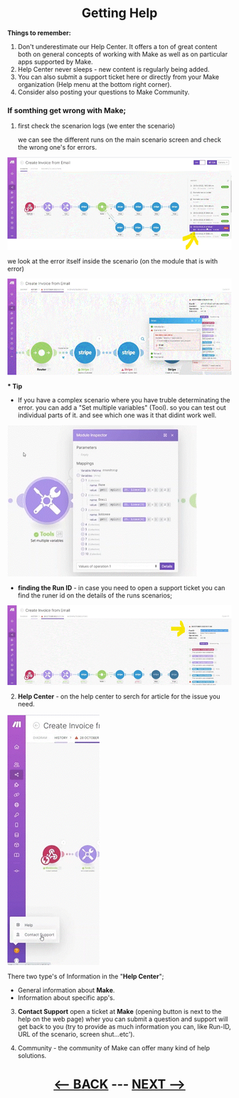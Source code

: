 <div align="center">

# Getting Help


</div>

__Things to remember:__

1. Don't underestimate our Help Center. It offers a ton of great content both on general concepts of working with Make as well as on particular apps supported by Make.
2. Help Center never sleeps - new content is regularly being added.
3. You can also submit a support ticket here or directly from your Make organization (Help menu at the bottom right corner).
4. Consider also posting your questions to Make Community.

### If somthing get wrong with Make;

1. first check the scenarion logs (we enter the scenario)

   we can see the different runs on the main scenario screen and check the wrong one's for errors.
   
![Runs](pic/l3gettinghelp.gif)

  we look at the error itself inside the scenario (on the module that is with error)

![Error Details](pic/l3gettinghelplog.gif)

__* Tip__

* If you have a complex scenario where you have truble determinating the error. you can add a "Set multiple variables" (Tool). so you can test out individual parts of it. and see which one was it that didint work well.

![Tool](pic/l3gettinghelptool.gif)

* __finding the Run ID__ - in case you need to open a support ticket you can find the runer id on the details of the runs scenarios;


![Tool](pic/l3gettinghelprunid.gif)

2. __Help Center__ - on the help center to serch for article for the issue you need.

![Help center](pic/l3gettinghelphelp.gif)

There two type's of Information in the "__Help Center__";

  * General information about __Make__.
  * Information about specific app's.

3. __Contact Support__ open a ticket at __Make__ (opening button is next to the help on the web page) wher you can submit a question and support will get back to you (try to provide as much information you can, like Run-ID, URL of the scenario, screen shut...etc').

4. Community - the community of Make can offer many kind of help solutions.
  
<div align="center">
  
# [<-- BACK](l3introtoapiandhttp.md) --- [NEXT -->](l3realaiusecase.md)
</div>
